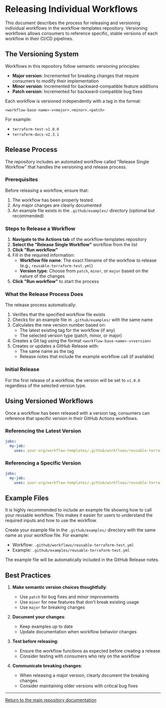 # Releasing Individual Workflows

This document describes the process for releasing and versioning individual workflows in the workflow-templates repository. Versioning workflows allows consumers to reference specific, stable versions of each workflow in their CI/CD pipelines.

## The Versioning System

Workflows in this repository follow semantic versioning principles:

- **Major version**: Incremented for breaking changes that require consumers to modify their implementation
- **Minor version**: Incremented for backward-compatible feature additions
- **Patch version**: Incremented for backward-compatible bug fixes

Each workflow is versioned independently with a tag in the format:

```
<workflow-base-name>-v<major>.<minor>.<patch>
```

For example:
- `terraform-test-v1.0.0`
- `terraform-docs-v2.3.1`

## Release Process

The repository includes an automated workflow called "Release Single Workflow" that handles the versioning and release process.

### Prerequisites

Before releasing a workflow, ensure that:

1. The workflow has been properly tested
2. Any major changes are clearly documented
3. An example file exists in the `.github/examples/` directory (optional but recommended)

### Steps to Release a Workflow

1. **Navigate to the Actions tab** of the workflow-templates repository
2. **Select the "Release Single Workflow"** workflow from the list
3. **Click "Run workflow"**
4. Fill in the required information:
   - **Workflow file name**: The exact filename of the workflow to release (e.g., `reusable-terraform-test.yml`)
   - **Version type**: Choose from `patch`, `minor`, or `major` based on the nature of the changes
5. **Click "Run workflow"** to start the process

### What the Release Process Does

The release process automatically:

1. Verifies that the specified workflow file exists
2. Checks for an example file in `.github/examples/` with the same name
3. Calculates the new version number based on:
   - The latest existing tag for the workflow (if any)
   - The selected version type (patch, minor, or major)
4. Creates a Git tag using the format `<workflow-base-name>-v<version>`
5. Creates or updates a GitHub Release with:
   - The same name as the tag
   - Release notes that include the example workflow call (if available)

### Initial Release

For the first release of a workflow, the version will be set to `v1.0.0` regardless of the selected version type.

## Using Versioned Workflows

Once a workflow has been released with a version tag, consumers can reference that specific version in their GitHub Actions workflows.

### Referencing the Latest Version

```yaml
jobs:
  my-job:
    uses: your-org/workflow-templates/.github/workflows/reusable-terraform-test.yml@main
```

### Referencing a Specific Version

```yaml
jobs:
  my-job:
    uses: your-org/workflow-templates/.github/workflows/reusable-terraform-test.yml@terraform-test-v1.2.3
```

## Example Files

It is highly recommended to include an example file showing how to call your reusable workflow. This makes it easier for users to understand the required inputs and how to use the workflow.

Create your example file in the `.github/examples/` directory with the same name as your workflow file. For example:

- Workflow: `.github/workflows/reusable-terraform-test.yml`
- Example: `.github/examples/reusable-terraform-test.yml`

The example file will be automatically included in the GitHub Release notes.

## Best Practices

1. **Make semantic version choices thoughtfully**:
   - Use `patch` for bug fixes and minor improvements
   - Use `minor` for new features that don't break existing usage
   - Use `major` for breaking changes

2. **Document your changes**:
   - Keep examples up to date
   - Update documentation when workflow behavior changes

3. **Test before releasing**:
   - Ensure the workflow functions as expected before creating a release
   - Consider testing with consumers who rely on the workflow

4. **Communicate breaking changes**:
   - When releasing a major version, clearly document the breaking changes
   - Consider maintaining older versions with critical bug fixes

---

[Return to the main repository documentation](../README.md)
